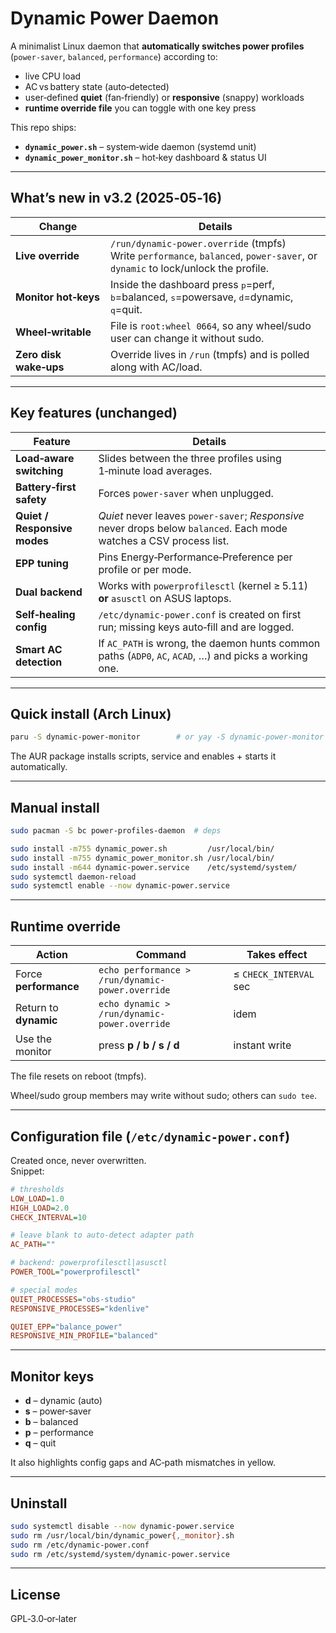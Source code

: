 # Dynamic Power Daemon

A minimalist Linux daemon that **automatically switches power profiles**
(`power-saver`, `balanced`, `performance`) according to:

* live CPU load  
* AC vs battery state (auto‑detected)  
* user‑defined **quiet** (fan‑friendly) or **responsive** (snappy) workloads  
* **runtime override file** you can toggle with one key press

This repo ships:

* **`dynamic_power.sh`** – system‑wide daemon (systemd unit)  
* **`dynamic_power_monitor.sh`** – hot‑key dashboard & status UI  

---

## What’s new in v3.2 (2025‑05‑16)

| Change | Details |
|--------|---------|
| **Live override** | `/run/dynamic-power.override` (tmpfs) <br>Write `performance`, `balanced`, `power-saver`, or `dynamic` to lock/unlock the profile. |
| **Monitor hot‑keys** | Inside the dashboard press <kbd>p</kbd>=perf, <kbd>b</kbd>=balanced, <kbd>s</kbd>=powersave, <kbd>d</kbd>=dynamic, <kbd>q</kbd>=quit. |
| **Wheel‑writable** | File is `root:wheel 0664`, so any wheel/sudo user can change it without sudo. |
| **Zero disk wake‑ups** | Override lives in `/run` (tmpfs) and is polled along with AC/load. |

---

## Key features (unchanged)

| Feature | Details |
|---------|---------|
| **Load‑aware switching** | Slides between the three profiles using 1‑minute load averages. |
| **Battery‑first safety** | Forces `power-saver` when unplugged. |
| **Quiet / Responsive modes** | *Quiet* never leaves `power‑saver`; *Responsive* never drops below `balanced`. Each mode watches a CSV process list. |
| **EPP tuning** | Pins Energy‑Performance‑Preference per profile or per mode. |
| **Dual backend** | Works with `powerprofilesctl` (kernel ≥ 5.11) **or** `asusctl` on ASUS laptops. |
| **Self‑healing config** | `/etc/dynamic-power.conf` is created on first run; missing keys auto‑fill and are logged. |
| **Smart AC detection** | If `AC_PATH` is wrong, the daemon hunts common paths (`ADP0`, `AC`, `ACAD`, …) and picks a working one. |

---

## Quick install (Arch Linux)

```bash
paru -S dynamic-power-monitor        # or yay -S dynamic-power-monitor
```

The AUR package installs scripts, service and enables + starts it automatically.

---

## Manual install

```bash
sudo pacman -S bc power-profiles-daemon  # deps

sudo install -m755 dynamic_power.sh         /usr/local/bin/
sudo install -m755 dynamic_power_monitor.sh /usr/local/bin/
sudo install -m644 dynamic-power.service    /etc/systemd/system/
sudo systemctl daemon-reload
sudo systemctl enable --now dynamic-power.service
```

---

## Runtime override

| Action | Command | Takes effect |
|--------|---------|--------------|
| Force **performance** | `echo performance > /run/dynamic-power.override` | ≤ `CHECK_INTERVAL` sec |
| Return to **dynamic** | `echo dynamic > /run/dynamic-power.override` | idem |
| Use the monitor | press **p / b / s / d** | instant write |

The file resets on reboot (tmpfs).  

Wheel/sudo group members may write without sudo; others can `sudo tee`.

---

## Configuration file (`/etc/dynamic-power.conf`)

Created once, never overwritten.  
Snippet:

```ini
# thresholds
LOW_LOAD=1.0
HIGH_LOAD=2.0
CHECK_INTERVAL=10

# leave blank to auto-detect adapter path
AC_PATH=""

# backend: powerprofilesctl|asusctl
POWER_TOOL="powerprofilesctl"

# special modes
QUIET_PROCESSES="obs-studio"
RESPONSIVE_PROCESSES="kdenlive"

QUIET_EPP="balance_power"
RESPONSIVE_MIN_PROFILE="balanced"
```

---

## Monitor keys

* **d** – dynamic (auto)  
* **s** – power‑saver  
* **b** – balanced  
* **p** – performance  
* **q** – quit

It also highlights config gaps and AC‑path mismatches in yellow.

---

## Uninstall

```bash
sudo systemctl disable --now dynamic-power.service
sudo rm /usr/local/bin/dynamic_power{,_monitor}.sh
sudo rm /etc/dynamic-power.conf
sudo rm /etc/systemd/system/dynamic-power.service
```

---

## License

GPL‑3.0‑or‑later
